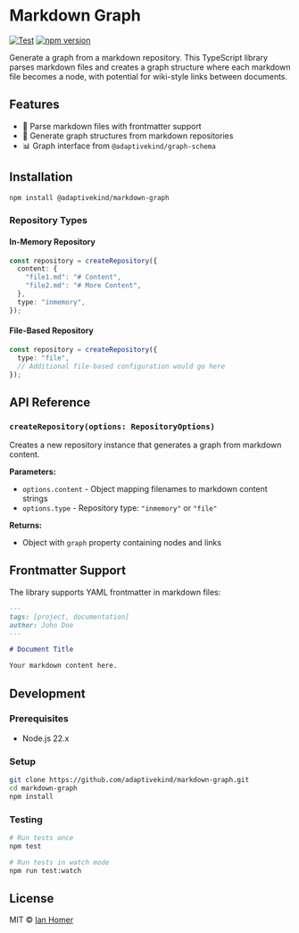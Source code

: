 # Markdown Graph

[![Test](https://github.com/adaptivekind/markdown-graph/workflows/Test/badge.svg)](https://github.com/adaptivekind/markdown-graph/actions)
[![npm version](https://badge.fury.io/js/%40adaptivekind%2Fmarkdown-graph.svg)](https://badge.fury.io/js/%40adaptivekind%2Fmarkdown-graph)

Generate a graph from a markdown repository. This TypeScript library parses markdown files and creates a graph structure where each markdown file becomes a node, with potential for wiki-style links between documents.

## Features

- 📝 Parse markdown files with frontmatter support
- 🔗 Generate graph structures from markdown repositories
- 📊 Graph interface from `@adaptivekind/graph-schema`

## Installation

```bash
npm install @adaptivekind/markdown-graph
```

### Repository Types

#### In-Memory Repository

```typescript
const repository = createRepository({
  content: {
    "file1.md": "# Content",
    "file2.md": "# More Content",
  },
  type: "inmemory",
});
```

#### File-Based Repository

```typescript
const repository = createRepository({
  type: "file",
  // Additional file-based configuration would go here
});
```

## API Reference

### `createRepository(options: RepositoryOptions)`

Creates a new repository instance that generates a graph from markdown content.

**Parameters:**

- `options.content` - Object mapping filenames to markdown content strings
- `options.type` - Repository type: `"inmemory"` or `"file"`

**Returns:**

- Object with `graph` property containing nodes and links

## Frontmatter Support

The library supports YAML frontmatter in markdown files:

```markdown
---
tags: [project, documentation]
author: John Doe
---

# Document Title

Your markdown content here.
```

## Development

### Prerequisites

- Node.js 22.x

### Setup

```bash
git clone https://github.com/adaptivekind/markdown-graph.git
cd markdown-graph
npm install
```

### Testing

```bash
# Run tests once
npm test

# Run tests in watch mode
npm run test:watch
```

## License

MIT © [Ian Homer](https://github.com/adaptivekind)
